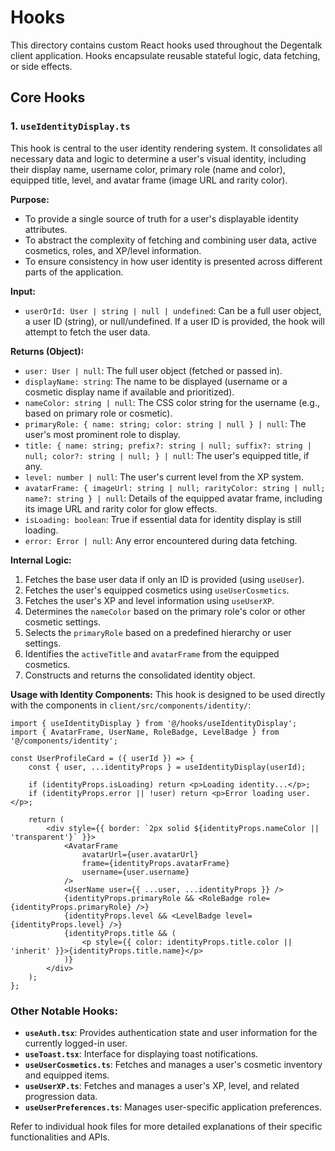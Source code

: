 # Hooks

This directory contains custom React hooks used throughout the Degentalk client application. Hooks encapsulate reusable stateful logic, data fetching, or side effects.

## Core Hooks

### 1. `useIdentityDisplay.ts`

This hook is central to the user identity rendering system. It consolidates all necessary data and logic to determine a user's visual identity, including their display name, username color, primary role (name and color), equipped title, level, and avatar frame (image URL and rarity color).

**Purpose:**

- To provide a single source of truth for a user's displayable identity attributes.
- To abstract the complexity of fetching and combining user data, active cosmetics, roles, and XP/level information.
- To ensure consistency in how user identity is presented across different parts of the application.

**Input:**

- `userOrId: User | string | null | undefined`: Can be a full user object, a user ID (string), or null/undefined. If a user ID is provided, the hook will attempt to fetch the user data.

**Returns (Object):**

- `user: User | null`: The full user object (fetched or passed in).
- `displayName: string`: The name to be displayed (username or a cosmetic display name if available and prioritized).
- `nameColor: string | null`: The CSS color string for the username (e.g., based on primary role or cosmetic).
- `primaryRole: { name: string; color: string | null } | null`: The user's most prominent role to display.
- `title: { name: string; prefix?: string | null; suffix?: string | null; color?: string | null; } | null`: The user's equipped title, if any.
- `level: number | null`: The user's current level from the XP system.
- `avatarFrame: { imageUrl: string | null; rarityColor: string | null; name?: string } | null`: Details of the equipped avatar frame, including its image URL and rarity color for glow effects.
- `isLoading: boolean`: True if essential data for identity display is still loading.
- `error: Error | null`: Any error encountered during data fetching.

**Internal Logic:**

1.  Fetches the base user data if only an ID is provided (using `useUser`).
2.  Fetches the user's equipped cosmetics using `useUserCosmetics`.
3.  Fetches the user's XP and level information using `useUserXP`.
4.  Determines the `nameColor` based on the primary role's color or other cosmetic settings.
5.  Selects the `primaryRole` based on a predefined hierarchy or user settings.
6.  Identifies the `activeTitle` and `avatarFrame` from the equipped cosmetics.
7.  Constructs and returns the consolidated identity object.

**Usage with Identity Components:**
This hook is designed to be used directly with the components in `client/src/components/identity/`:

```tsx
import { useIdentityDisplay } from '@/hooks/useIdentityDisplay';
import { AvatarFrame, UserName, RoleBadge, LevelBadge } from '@/components/identity';

const UserProfileCard = ({ userId }) => {
	const { user, ...identityProps } = useIdentityDisplay(userId);

	if (identityProps.isLoading) return <p>Loading identity...</p>;
	if (identityProps.error || !user) return <p>Error loading user.</p>;

	return (
		<div style={{ border: `2px solid ${identityProps.nameColor || 'transparent'}` }}>
			<AvatarFrame
				avatarUrl={user.avatarUrl}
				frame={identityProps.avatarFrame}
				username={user.username}
			/>
			<UserName user={{ ...user, ...identityProps }} />
			{identityProps.primaryRole && <RoleBadge role={identityProps.primaryRole} />}
			{identityProps.level && <LevelBadge level={identityProps.level} />}
			{identityProps.title && (
				<p style={{ color: identityProps.title.color || 'inherit' }}>{identityProps.title.name}</p>
			)}
		</div>
	);
};
```

### Other Notable Hooks:

- **`useAuth.tsx`**: Provides authentication state and user information for the currently logged-in user.
- **`useToast.tsx`**: Interface for displaying toast notifications.
- **`useUserCosmetics.ts`**: Fetches and manages a user's cosmetic inventory and equipped items.
- **`useUserXP.ts`**: Fetches and manages a user's XP, level, and related progression data.
- **`useUserPreferences.ts`**: Manages user-specific application preferences.

Refer to individual hook files for more detailed explanations of their specific functionalities and APIs.
